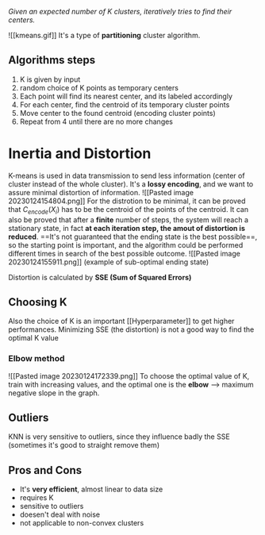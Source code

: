 _Given an expected number of K clusters, iteratively tries to find their centers._

![[kmeans.gif]]
It's a type of **partitioning** cluster algorithm.

## Algorithms steps
1. K is given by input
2. random choice of K points as temporary centers
3. Each point will find its nearest center, and its labeled accordingly 
4. For each center, find the centroid of its temporary cluster points
5. Move center to the found centroid (encoding cluster points)
6. Repeat from 4 until there are no more changes

# Inertia and Distortion
K-means is used in data transmission to send less information (center of cluster instead of the whole cluster).
It's a **lossy encoding**, and we want to assure minimal distortion of information.
![[Pasted image 20230124154804.png]]
For the distrotion to be minimal, it can be proved that $C_{encode}(X_{i})$ has to be the centroid of the points of the centroid.
It can also be proved that after a **finite** number of steps, the system will reach a stationary state, in fact **at each iteration step, the amout of distortion is reduced**.
==It's not guaranteed that the ending state is the best possible==, so the starting point is important, and the algorithm could be performed different times in search of the best possible outcome.
![[Pasted image 20230124155911.png]]
(example of sub-optimal ending state)

Distortion is calculated by **SSE (Sum of Squared Errors)**

## Choosing K
Also the choice of K is an important [[Hyperparameter]] to get higher performances.
Minimizing SSE (the distortion) is not a good way to find the optimal K value

### Elbow method
![[Pasted image 20230124172339.png]]
To choose the optimal value of K, train with increasing values, and the optimal one is the **elbow** --> maximum negative slope in the graph.

## Outliers
KNN is very sensitive to outliers, since they influence badly the SSE (sometimes it's good to straight remove them)

## Pros and Cons
- It's **very efficient**, almost linear to data size
- requires K
- sensitive to outliers
- doesen't deal with noise
- not applicable to non-convex clusters
